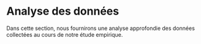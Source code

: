 # Analyse des données

Dans cette section, nous fournirons une analyse approfondie des données collectées au cours de notre étude empirique.